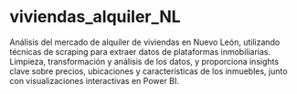 # viviendas_alquiler_NL
Análisis del mercado de alquiler de viviendas en Nuevo León, utilizando técnicas de scraping para extraer datos de plataformas inmobiliarias. Limpieza, transformación y análisis de los datos, y proporciona insights clave sobre precios, ubicaciones y características de los inmuebles, junto con visualizaciones interactivas en Power BI.
